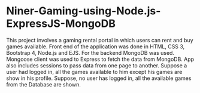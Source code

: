 # Niner-Gaming-using-Node.js-ExpressJS-MongoDB

This project involves a gaming rental portal in which users can rent and buy games available. Front end of the application was done in HTML, CSS 3, Bootstrap 4, Node.js and EJS. For the backend MongoDB was used. Mongoose client was used to Express to fetch the data from MongoDB. App also includes sessions to pass data from one page to another. Suppose a user had logged in, all the games available to him except his games are show in his profile. Suppose, no user has logged in, all the available games from the Database are shown.
